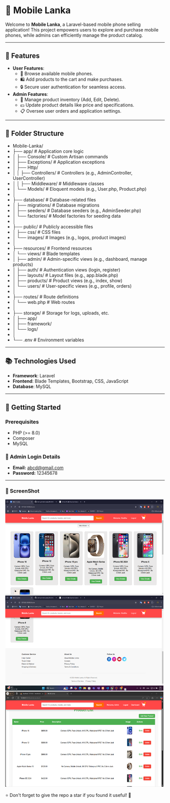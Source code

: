 # 📱 Mobile Lanka

Welcome to **Mobile Lanka**, a Laravel-based mobile phone selling application! This project empowers users to explore and purchase mobile phones, while admins can efficiently manage the product catalog.

---

## 🌟 Features

- **User Features**:
  - 🛒 Browse available mobile phones.
  - 🛍️ Add products to the cart and make purchases.
  - 🔒 Secure user authentication for seamless access.
- **Admin Features**:
  - 🔧 Manage product inventory (Add, Edit, Delete).
  - 💵 Update product details like price and specifications.
  - 📋 Oversee user orders and application settings.

---

## 🌟 Folder Structure

 - Mobile-Lanka/
 - ├── app/                            # Application core logic
 - │   ├── Console/                    # Custom Artisan commands
 - │   ├── Exceptions/                 # Application exceptions
 - │   ├── Http/
 - │   │   ├── Controllers/            # Controllers (e.g., AdminController, UserController)
 - │   │   ├── Middleware/             # Middleware classes
 - │   └── Models/                     # Eloquent models (e.g., User.php, Product.php)
 - │
 - ├── database/                       # Database-related files
 - │   ├── migrations/                 # Database migrations
 - │   ├── seeders/                    # Database seeders (e.g., AdminSeeder.php)
 - │   └── factories/                  # Model factories for seeding data
 - │
 - ├── public/                         # Publicly accessible files
 - │   ├── css/                        # CSS files
 - │   └── images/                     # Images (e.g., logos, product images)
 - │
 - ├── resources/                      # Frontend resources
 - │   └── views/                      # Blade templates
 - │       ├── admin/                  # Admin-specific views (e.g., dashboard, manage products)
 - │       ├── auth/                   # Authentication views (login, register)
 - │       ├── layouts/                # Layout files (e.g., app.blade.php)
 - │       ├── products/               # Product views (e.g., index, show)
 - │       └── users/                  # User-specific views (e.g., profile, orders)
 - │
 - ├── routes/                         # Route definitions
 - │   └── web.php                     # Web routes
 - │ 
 - ├── storage/                        # Storage for logs, uploads, etc.
 - │   ├── app/
 - │   ├── framework/
 - │   └── logs/
 - │
 - └── .env                            # Environment variables

---

## 📚 Technologies Used

- **Framework**: Laravel
- **Frontend**: Blade Templates, Bootstrap, CSS, JavaScript
- **Database**: MySQL

---

## 🚀 Getting Started

### Prerequisites

- PHP (>= 8.0)
- Composer
- MySQL

### 🔑 Admin Login Details
- **Email:** abcd@gmail.com
- **Password:** 12345678

----

### 🔑 ScreenShot
<img src="public/images/11.png" alt="Home Page Screenshot" width="500" height="300"/>
<img src="public/images/12.png" alt="Home Page Screenshot" width="500" height="300"/>
<img src="public/images/13.png" alt="Home Page Screenshot" width="500" height="300"/>

⭐ Don't forget to give the repo a star if you found it useful! 🌟
